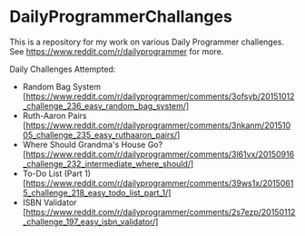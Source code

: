 # DailyProgrammerChallanges
This is a repository for my work on various Daily Programmer challenges. See https://www.reddit.com/r/dailyprogrammer for more.

Daily Challenges Attempted: 

 - Random Bag System [https://www.reddit.com/r/dailyprogrammer/comments/3ofsyb/20151012_challenge_236_easy_random_bag_system/]
 - Ruth-Aaron Pairs [https://www.reddit.com/r/dailyprogrammer/comments/3nkanm/20151005_challenge_235_easy_ruthaaron_pairs/]
 - Where Should Grandma's House Go? [https://www.reddit.com/r/dailyprogrammer/comments/3l61vx/20150916_challenge_232_intermediate_where_should/]
 - To-Do List (Part 1) [https://www.reddit.com/r/dailyprogrammer/comments/39ws1x/20150615_challenge_218_easy_todo_list_part_1/]
 - ISBN Validator [https://www.reddit.com/r/dailyprogrammer/comments/2s7ezp/20150112_challenge_197_easy_isbn_validator/]
 